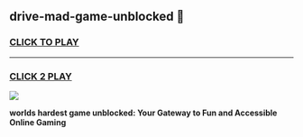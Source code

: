 
## drive-mad-game-unblocked 👋
<h3>
<a href="https://premium.freeplayer.one?title=drive-mad-game-unblocked&ref=14F">CLICK TO PLAY</a></h3>
<hr>

<h3>
<a href="https://premium.freeplayer.one?title=drive-mad-game-unblocked&ref=14F">CLICK 2 PLAY</a>
  
</h3>

<a href="https://premium.freeplayer.one?title=drive-mad-game-unblocked&ref=12F/"><img src="https://clearcache.store/games.png"></a>


**worlds hardest game unblocked: Your Gateway to Fun and Accessible Online Gaming**
